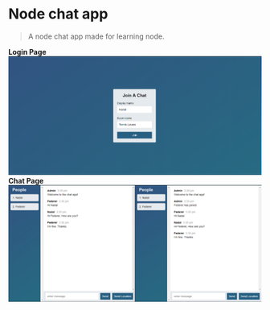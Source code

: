 # Node chat app

> A node chat app made for learning node.

**Login Page**
![Main screen](./public/assets/img/ss1.PNG)
**Chat Page**
![Chat screen](./public/assets/img/ss2.PNG)